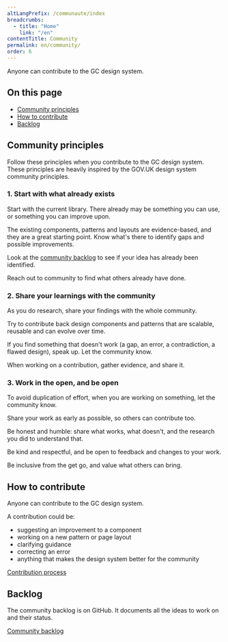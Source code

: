 ```yaml
---
altLangPrefix: /communaute/index
breadcrumbs:
  - title: "Home"
    link: "/en"
contentTitle: Community
permalink: en/community/
order: 6
---
```


<!--Working on the community page-->

<p>Anyone can contribute to the GC design system.</p>
<h2>On this page</h2>
<ul>
 <li><a href="#principles">Community principles</a></li>
 <li><a href="#how">How to contribute</a></li>
 <li><a href="#backlog">Backlog</a></li>
</ul>

<section>
<h2 id="principles">Community principles</h2>
<p>Follow these principles when you contribute to the GC design system. These principles are heavily inspired by the GOV.UK design system community principles.</p>

<h3>1. Start with what already exists</h3>
<p>Start with the current library. There already may be something you can use, or something you can improve upon.</p>
<p>The existing components, patterns and layouts are evidence-based, and they are a great starting point. Know what's there to identify gaps and possible improvements.</p>
<p>Look at the <a href="#backlog">community backlog</a> to see if your idea has already been identified.</p>
<p>Reach out to community to find what others already have done.</p>

<h3>2. Share your learnings with the community</h3>
<p>As you do research, share your findings with the whole community.</p>
<p>Try to contribute back design components and patterns that are scalable, reusable and can evolve over time.</p>
<p>If you find something that doesn't work (a gap, an error, a contradiction, a flawed design), speak up. Let the community know.</p>
<p>When working on a contribution, gather evidence, and share it.</p>

<h3>3. Work in the open, and be open</h3>
<p>To avoid duplication of effort, when you are working on something, let the community know.</p>
<p>Share your work as early as possible, so others can contribute too.</p>
<p>Be honest and humble: share what works, what doesn't, and the research you did to understand that.</p>
<p>Be kind and respectful, and be open to feedback and changes to your work.</p>
<p>Be inclusive from the get go, and value what others can bring.</p>
</section>

<section>
<h2 id="how">How to contribute</h2>
<p>Anyone can contribute to the GC design system.</p>
<p>A contribution could be:</p>
<ul>
<li>suggesting an improvement to a component</li>
<li>working on a new pattern or page layout</li>
<li>clarifying guidance</li>
<li>correcting an error</li>
<li>anything that makes the design system better for the community</li>
</ul>
</section>
<a class="btn btn-call-to-action" href="./contribution-process">Contribution process</a>
<section>
<h2 id="backlog">Backlog</h2>
<p>The community backlog is on GitHub. It documents all the ideas to work on and their status.</p>

<a class="btn btn-primary btn-lg" href="https://github.com/canada-ca/design-system-systeme-conception/projects/1">Community backlog</a>

</section>

